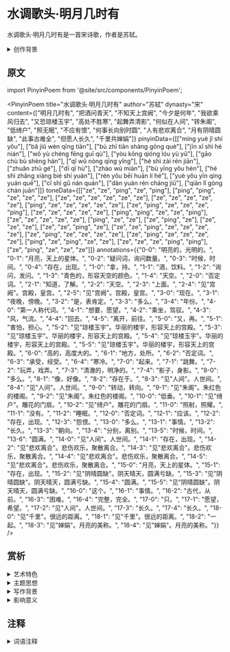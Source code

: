# 水调歌头·明月几时有

水调歌头·明月几时有是一首宋诗歌，作者是苏轼。

<details>
<summary>创作背景</summary>

这首诗作于宋，具体创作年代已不可考。

</details>

## 原文

import PinyinPoem from '@site/src/components/PinyinPoem';

<PinyinPoem 
  title="水调歌头·明月几时有"
  author="苏轼"
  dynasty="宋"
  content={["明月几时有", "把酒问青天", "不知天上宫阙", "今夕是何年", "我欲乘风归去", "又恐琼楼玉宇", "高处不胜寒", "起舞弄清影", "何似在人间", "转朱阁", "低绮户", "照无眠", "不应有恨", "何事长向别时圆", "人有悲欢离合", "月有阴晴圆缺", "此事古难全", "但愿人长久", "千里共婵娟"]}
  pinyinData={[["míng yuè jǐ shí yǒu"], ["bǎ jiǔ wèn qīng tiān"], ["bù zhī tiān shàng gōng què"], ["jīn xī shì hé nián"], ["wǒ yù chéng fēng guī qù"], ["yòu kǒng qióng lóu yù yǔ"], ["gāo chù bù shèng hán"], ["qǐ wǔ nòng qīng yǐng"], ["hé shì zài rén jiān"], ["zhuǎn zhū gé"], ["dī qǐ hù"], ["zhào wú mián"], ["bù yīng yǒu hèn"], ["hé shì zhǎng xiàng bié shí yuán"], ["rén yǒu bēi huān lí hé"], ["yuè yǒu yīn qíng yuán quē"], ["cǐ shì gǔ nán quán"], ["dàn yuàn rén cháng jiǔ"], ["qiān lǐ gòng chán juān"]]}
  toneData={[["ze", "ze", "ping", "ze", "ping"], ["ping", "ping", "ze", "ze", "ze"], ["ze", "ze", "ze", "ze", "ze", "ze"], ["ze", "ze", "ze", "ze", "ze"], ["ping", "ze", "ze", "ze", "ze", "ze"], ["ze", "ping", "ze", "ze", "ze", "ping"], ["ze", "ze", "ze", "ze", "ze"], ["ping", "ping", "ze", "ze", "ping"], ["ze", "ze", "ze", "ze", "ze"], ["ping", "ze", "ze"], ["ze", "ping", "ze"], ["ze", "ze", "ze"], ["ze", "ze", "ping", "ze"], ["ze", "ze", "ping", "ze", "ze", "ze", "ze"], ["ze", "ping", "ze", "ze", "ze", "ze"], ["ze", "ping", "ze", "ze", "ze", "ze"], ["ping", "ze", "ping", "ze", "ze"], ["ze", "ze", "ze", "ping", "ping"], ["ze", "ping", "ze", "ze", "ze"]]}
  annotations={{"0-0": "明亮的，光明的。", "0-1": "月亮，天上的星体。", "0-2": "疑问词，询问数量。", "0-3": "时候，时间。", "0-4": "存在，出现。", "1-0": "拿，持。", "1-1": "酒，饮料。", "1-2": "询问，发问。", "1-3": "青色的，形容天空的颜色。", "1-4": "天空。", "2-0": "否定词。", "2-1": "知道，了解。", "2-2": "天空。", "2-3": "上面。", "2-4": "见\"宫阙\"。宫殿，皇宫。", "2-5": "见\"宫阙\"。宫殿，皇宫。", "3-0": "现在。", "3-1": "夜晚，傍晚。", "3-2": "是，表肯定。", "3-3": "多么。", "3-4": "年份。", "4-0": "第一人称代词。", "4-1": "想要，愿望。", "4-2": "乘坐，驾驭。", "4-3": "风，气流。", "4-4": "回去。", "4-5": "离开，前往。", "5-0": "又，再。", "5-1": "害怕，担心。", "5-2": "见\"琼楼玉宇\"。华丽的楼宇，形容天上的宫殿。", "5-3": "见\"琼楼玉宇\"。华丽的楼宇，形容天上的宫殿。", "5-4": "见\"琼楼玉宇\"。华丽的楼宇，形容天上的宫殿。", "5-5": "见\"琼楼玉宇\"。华丽的楼宇，形容天上的宫殿。", "6-0": "高的，高度大的。", "6-1": "地方，处所。", "6-2": "否定词。", "6-3": "承受，经受。", "6-4": "寒冷。", "7-0": "起来。", "7-1": "跳舞。", "7-2": "玩弄，戏弄。", "7-3": "清澈的，明净的。", "7-4": "影子，身影。", "8-0": "多么。", "8-1": "像，好像。", "8-2": "存在于。", "8-3": "见\"人间\"。人世间。", "8-4": "见\"人间\"。人世间。", "9-0": "转动，转向。", "9-1": "见\"朱阁\"。朱红色的楼阁。", "9-2": "见\"朱阁\"。朱红色的楼阁。", "10-0": "低垂。", "10-1": "见\"绮户\"。雕花的门扇。", "10-2": "见\"绮户\"。雕花的门扇。", "11-0": "照射，照耀。", "11-1": "没有。", "11-2": "睡眠。", "12-0": "否定词。", "12-1": "应该。", "12-2": "存在，出现。", "12-3": "怨恨。", "13-0": "多么。", "13-1": "事情。", "13-2": "长久。", "13-3": "朝向。", "13-4": "分别，离别。", "13-5": "时候，时间。", "13-6": "圆满。", "14-0": "见\"人间\"。人世间。", "14-1": "存在，出现。", "14-2": "见\"悲欢离合\"。悲伤欢乐，聚散离合。", "14-3": "见\"悲欢离合\"。悲伤欢乐，聚散离合。", "14-4": "见\"悲欢离合\"。悲伤欢乐，聚散离合。", "14-5": "见\"悲欢离合\"。悲伤欢乐，聚散离合。", "15-0": "月亮，天上的星体。", "15-1": "存在，出现。", "15-2": "见\"阴晴圆缺\"。阴天晴天，圆满亏缺。", "15-3": "见\"阴晴圆缺\"。阴天晴天，圆满亏缺。", "15-4": "圆满。", "15-5": "见\"阴晴圆缺\"。阴天晴天，圆满亏缺。", "16-0": "这个。", "16-1": "事情。", "16-2": "古代，从前。", "16-3": "困难。", "16-4": "完整，完全。", "17-0": "只。", "17-1": "愿望，希望。", "17-2": "见\"人间\"。人世间。", "17-3": "长久。", "17-4": "长久。", "18-0": "见\"千里\"。很远的距离。", "18-1": "见\"千里\"。很远的距离。", "18-2": "一起。", "18-3": "见\"婵娟\"。月亮的美称。", "18-4": "见\"婵娟\"。月亮的美称。"}}
/>

## 赏析

<details>
<summary>艺术特色</summary>

1. **语言特点**
   - 语言优美凝练
   - 意境深远
   - 韵律和谐

2. **表现手法**
   - 善用比喻和象征
   - 意象鲜明
   - 结构严谨

</details>

<details>
<summary>主题思想</summary>

1. **主题内容**
   - 待补充

2. **思想特色**
   - 待补充

</details>

<details>
<summary>写作背景</summary>

这首诗创作于宋，反映了当时的社会状况和文人心态。

</details>

<details>
<summary>影响意义</summary>

1. 艺术价值
   - 意境优美
   - 格律工整
   - 语言精炼

2. 历史价值
   - 反映时代特征
   - 展现文人情怀
   - 传承文化精神

</details>

## 注释

<details>
<summary>词语注释</summary>

- 明月几时有：明月何时才会出现。
- 把酒问青天：举起酒杯问苍天。
- 不知天上宫阙：不知道天上的宫殿。
- 今夕是何年：今晚是什么年份。
- 我欲乘风归去：我想乘风回到天上。
- 又恐琼楼玉宇：又怕那华丽的宫殿。
- 高处不胜寒：在高处经受不住寒冷。
- 起舞弄清影：起来舞蹈玩弄月影。
- 何似在人间：哪里比得上在人间。
- 转朱阁：转过朱红的楼阁。
- 低绮户：低垂的雕花门扇。
- 照无眠：照着未眠的人。
- 不应有恨：本不该有怨恨。
- 何事长向别时圆：为何总是在离别时圆满。
- 人有悲欢离合：人世间有悲欢离合。
- 月有阴晴圆缺：月亮有阴晴圆缺。
- 此事古难全：这种事从古至今都难以完满。
- 但愿人长久：只愿人能长久。
- 千里共婵娟：千里共赏这美丽的月亮。

</details>
